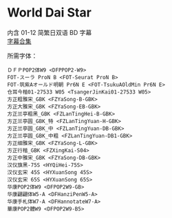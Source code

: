 # World Dai Star

内含 01-12 简繁日双语 BD 字幕  
[字幕合集](https://github.com/Nekomoekissaten-SUB/Nekomoekissaten-Storage/releases/download/subtitle_pkg/World_Dai_Star_BD_JPCH.7z)

所需字体：
```
ＤＦＰPOP2体W9 <DFPPOP2-W9>
FOT-スーラ ProN B <FOT-Seurat ProN B>
FOT-筑紫Aオールド明朝 Pr6N E <FOT-TsukuAOldMin Pr6N E>
仓耳今楷01-27533 W05 <TsangerJinKai01-27533 W05>
方正粗雅宋_GBK <FZYaSong-B-GBK>
方正大雅宋_GBK <FZYaSong-EB-GBK>
方正兰亭粗黑_GBK <FZLanTingHei-B-GBK>
方正兰亭圆_GBK_特 <FZLanTingYuan-H-GBK>
方正兰亭圆_GBK_中 <FZLanTingYuan-DB-GBK>
方正兰亭圆_GBK_中粗 <FZLanTingYuan-DB1-GBK>
方正细雅宋_GBK <FZYaSong-L-GBK>
方正行楷_GBK <FZXingKai-S04>
方正中雅宋_GBK <FZYaSong-DB-GBK>
汉仪旗黑-75S <HYQiHei-75S>
汉仪玄宋 45S <HYXuanSong 45S>
汉仪玄宋 65S <HYXuanSong 65S>
华康POP2体W9 <DFPOP2W9-GB>
华康翩翩体W5-A <DFHanziPenW5-A>
华康手札体W7-A <DFHannotateW7-A>
華康POP2體W9 <DFPOP2W9-B5>
```

